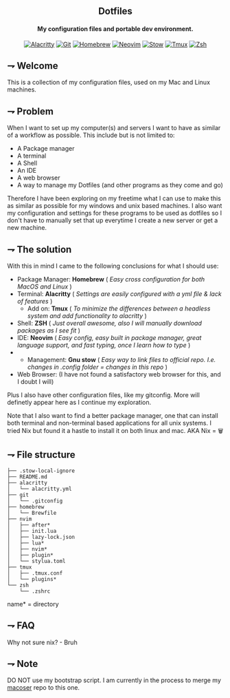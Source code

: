 <div align="center">

## Dotfiles
#### My configuration files and portable dev environment.

[![Alacritty](https://img.shields.io/badge/Alacritty-F46D01.svg?style=for-the-badge&logoColor=white&logo=alacritty)](https://alacritty.org/)
[![Git](https://img.shields.io/badge/git-F05032.svg?style=for-the-badge&logoColor=white&logo=git)](https://git-scm.com/)
[![Homebrew](https://img.shields.io/badge/Homebrew-white.svg?style=for-the-badge&logoColor=FBB040&logo=homebrew)](https://brew.sh/)
[![Neovim](https://img.shields.io/badge/Neovim-57A143.svg?style=for-the-badge&logoColor=white&logo=neovim)](https://neovim.io/)
[![Stow](https://img.shields.io/badge/GNU_Stow-white.svg?style=for-the-badge&logoColor=black&logo=gnu)](https://www.gnu.org/software/stow/)
[![Tmux](https://img.shields.io/badge/tmux-1BB91F.svg?style=for-the-badge&logoColor=white&logo=tmux)](https://github.com/tmux/tmux)
[![Zsh](https://img.shields.io/badge/Zsh-F15A24.svg?style=for-the-badge&logoColor=white&logo=gnubash)](https://www.zsh.org/)

</div>

## ⇁  Welcome
This is a collection of my configuration files, used on my Mac and Linux machines.

## ⇁ Problem
When I want to set up my computer(s) and servers I want to have as similar of a workflow as possible. This include but is not limited to:
* A Package manager
* A terminal
* A Shell
* An IDE
* A web browser
* A way to manage my Dotfiles
(and other programs as they come and go)

Therefore I have been exploring on my freetime what I can use to make this as similar as possible for my windows and unix based machines.
I also want my configuration and settings for these programs to be used as dotfiles so I don't have to manually set that up everytime I create a new server or get a new machine.

## ⇁ The solution
With this in mind I came to the following conclusions for what I should use:
* Package Manager: **Homebrew** ( *Easy cross configuration for both MacOS and Linux* )
* Terminal: **Alacritty** ( *Settings are easily configured with a yml file & lack of features* )
    * Add on: **Tmux** ( *To minimize the differences between a headless system and add functionality to alacritty* )
* Shell: **ZSH** ( *Just overall awesome, also I will manually download packages as I see fit* )
* IDE: **Neovim** ( *Easy config, easy built in package manager, great language support, and fast typing, once I learn how to type* )
* * Management: **Gnu stow** ( *Easy way to link files to official repo. I.e. changes in .config folder = changes in this repo* )
* Web Browser: (I have not found a satisfactory web browser for this, and I doubt I will)
    
Plus I also have other configuration files, like my gitconfig. More will definetly appear here as I continue my exploration.

Note that I also want to find a better package manager, one that can install both terminal and non-terminal based applications for all unix systems. I tried Nix but found it a hastle to install it on both linux and mac. AKA Nix = 🗑️

## ⇁  File structure

```
├── .stow-local-ignore
├── README.md
├── alacritty
│   └── alacritty.yml
├── git
│   └── .gitconfig
├── homebrew
│   └── Brewfile
├── nvim
│   ├── after*
│   ├── init.lua
│   ├── lazy-lock.json
│   ├── lua*
│   ├── nvim*
│   ├── plugin*
│   └── stylua.toml
├── tmux
│   ├── .tmux.conf
│   └── plugins*
└── zsh
    └── .zshrc
```
name* = directory 
## ⇁ FAQ
Why not sure nix? 
\- Bruh

## ⇁ Note
DO NOT use my bootstrap script. I am currently in the process to merge my [macoser](https://github.com/21st-centuryman/macoser) repo to this one. 
